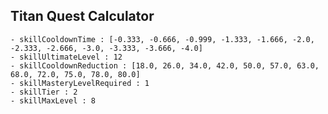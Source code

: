 ## Titan Quest Calculator

    - skillCooldownTime : [-0.333, -0.666, -0.999, -1.333, -1.666, -2.0, -2.333, -2.666, -3.0, -3.333, -3.666, -4.0]
    - skillUltimateLevel : 12
    - skillCooldownReduction : [18.0, 26.0, 34.0, 42.0, 50.0, 57.0, 63.0, 68.0, 72.0, 75.0, 78.0, 80.0]
    - skillMasteryLevelRequired : 1
    - skillTier : 2
    - skillMaxLevel : 8
